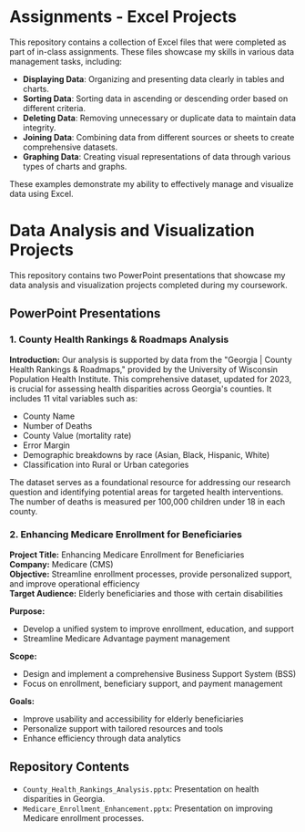 # Assignments - Excel Projects

This repository contains a collection of Excel files that were completed as part of in-class assignments. These files showcase my skills in various data management tasks, including:

- **Displaying Data**: Organizing and presenting data clearly in tables and charts.
- **Sorting Data**: Sorting data in ascending or descending order based on different criteria.
- **Deleting Data**: Removing unnecessary or duplicate data to maintain data integrity.
- **Joining Data**: Combining data from different sources or sheets to create comprehensive datasets.
- **Graphing Data**: Creating visual representations of data through various types of charts and graphs.

These examples demonstrate my ability to effectively manage and visualize data using Excel.
# Data Analysis and Visualization Projects

This repository contains two PowerPoint presentations that showcase my data analysis and visualization projects completed during my coursework.

## PowerPoint Presentations

### 1. **County Health Rankings & Roadmaps Analysis**

**Introduction:**
Our analysis is supported by data from the "Georgia | County Health Rankings & Roadmaps," provided by the University of Wisconsin Population Health Institute. This comprehensive dataset, updated for 2023, is crucial for assessing health disparities across Georgia's counties. It includes 11 vital variables such as:

- County Name
- Number of Deaths
- County Value (mortality rate)
- Error Margin
- Demographic breakdowns by race (Asian, Black, Hispanic, White)
- Classification into Rural or Urban categories

The dataset serves as a foundational resource for addressing our research question and identifying potential areas for targeted health interventions. The number of deaths is measured per 100,000 children under 18 in each county.

### 2. **Enhancing Medicare Enrollment for Beneficiaries**

**Project Title:** Enhancing Medicare Enrollment for Beneficiaries  
**Company:** Medicare (CMS)  
**Objective:** Streamline enrollment processes, provide personalized support, and improve operational efficiency  
**Target Audience:** Elderly beneficiaries and those with certain disabilities

**Purpose:**
- Develop a unified system to improve enrollment, education, and support
- Streamline Medicare Advantage payment management

**Scope:**
- Design and implement a comprehensive Business Support System (BSS)
- Focus on enrollment, beneficiary support, and payment management

**Goals:**
- Improve usability and accessibility for elderly beneficiaries
- Personalize support with tailored resources and tools
- Enhance efficiency through data analytics

## Repository Contents

- `County_Health_Rankings_Analysis.pptx`: Presentation on health disparities in Georgia.
- `Medicare_Enrollment_Enhancement.pptx`: Presentation on improving Medicare enrollment processes.
